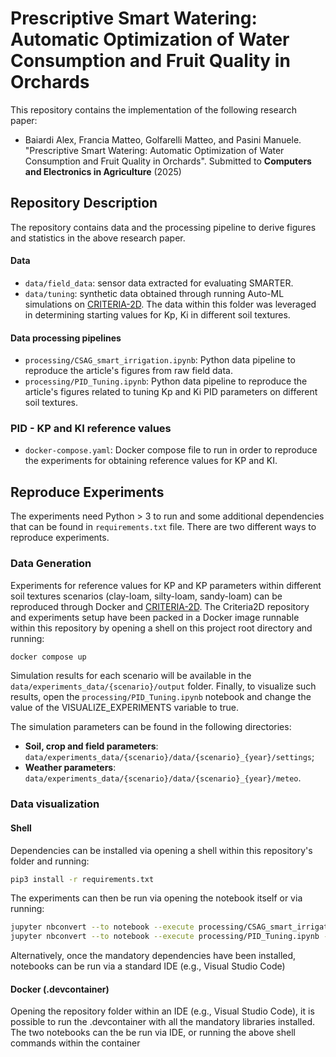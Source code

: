 # Prescriptive Smart Watering: Automatic Optimization of Water Consumption and Fruit Quality in Orchards

This repository contains the implementation of the following research paper:

- Baiardi Alex, Francia Matteo, Golfarelli Matteo, and Pasini Manuele. "Prescriptive Smart Watering: Automatic Optimization of Water Consumption and Fruit Quality in Orchards". Submitted to **Computers and Electronics in Agriculture** (2025) 

## Repository Description

The repository contains data and the processing pipeline to derive figures and statistics in the above research paper.

#### Data

- `data/field_data`: sensor data extracted for evaluating SMARTER.
- `data/tuning`: synthetic data obtained through running Auto-ML simulations on [CRITERIA-2D](https://github.com/ManuelePasini/synthetic-soil-simulator/tree/pid_tuning). The data within this folder was leveraged in determining starting values for Kp, Ki in different soil textures.

#### Data processing pipelines

- `processing/CSAG_smart_irrigation.ipynb`: Python data pipeline to reproduce the article's figures from raw field data.
- `processing/PID_Tuning.ipynb`: Python data pipeline to reproduce the article's figures related to tuning Kp and Ki PID parameters on different soil textures.

### PID - KP and KI reference values

- `docker-compose.yaml`: Docker compose file to run in order to reproduce the experiments for obtaining reference values for KP and KI.

## Reproduce Experiments

The experiments need Python > 3 to run and some additional dependencies that can be found in `requirements.txt` file. There are two different ways to reproduce experiments.

### Data Generation

Experiments for reference values for KP and KP parameters within different soil textures scenarios (clay-loam, silty-loam, sandy-loam) can be reproduced through Docker and [CRITERIA-2D](https://github.com/ManuelePasini/synthetic-soil-simulator/tree/pid_tuning).
The Criteria2D repository and experiments setup have been packed in a Docker image runnable within this repository by opening a shell on this project root directory and running:

```sh
docker compose up
```

Simulation results for each scenario will be available in the `data/experiments_data/{scenario}/output` folder. Finally, to visualize such results, open the `processing/PID_Tuning.ipynb` notebook and change the value of the VISUALIZE_EXPERIMENTS variable to true.

The simulation parameters can be found in the following directories:

- <b>Soil, crop and field parameters</b>: `data/experiments_data/{scenario}/data/{scenario}_{year}/settings`;
- <b>Weather parameters</b>: `data/experiments_data/{scenario}/data/{scenario}_{year}/meteo`.


### Data visualization

#### Shell

Dependencies can be installed via opening a shell within this repository's folder and running:

```sh
pip3 install -r requirements.txt
```

The experiments can then be run via opening the notebook itself or via running:

```sh
jupyter nbconvert --to notebook --execute processing/CSAG_smart_irrigation.ipynb --output results/CSAG_smart_irrigation_results.ipynb
jupyter nbconvert --to notebook --execute processing/PID_Tuning.ipynb --output results/PID_Tuning.ipynb
```

Alternatively, once the mandatory dependencies have been installed, notebooks can be run via a standard IDE (e.g., Visual Studio Code)

#### Docker (.devcontainer)

Opening the repository folder within an IDE (e.g., Visual Studio Code), it is possible to run the .devcontainer with all the mandatory libraries installed.
The two notebooks can the be run via IDE, or running the above shell commands within the container
